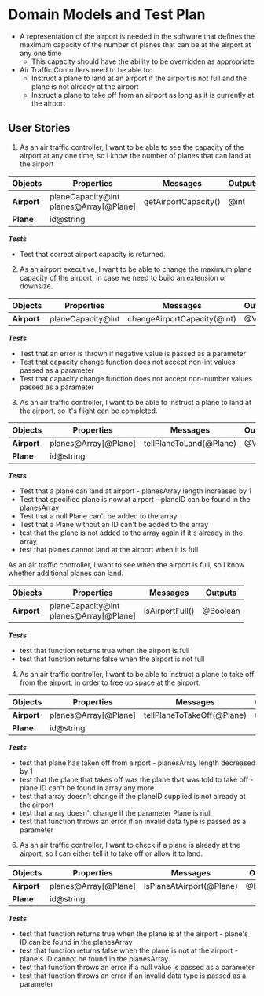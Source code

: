 # Domain Models and Test Plan

- A representation of the airport is needed in the software that defines the maximum capacity of the number of planes that can be at the airport at any one time
  - This capacity should have the ability to be overridden as appropriate
- Air Traffic Controllers need to be able to:
  - Instruct a plane to land at an airport if the airport is not full and the plane is not already at the airport
  - Instruct a plane to take off from an airport as long as it is currently at the airport

## User Stories

1. As an air traffic controller, I want to be able to see the capacity of the airport at any one time, so I know the number of planes that can land at the airport

| Objects | Properties | Messages | Outputs |
| ----------- | ----------- | ----------- | ----------- |
| **Airport** | planeCapacity@int <br> planes@Array[@Plane] | getAirportCapacity() | @int |
| **Plane** | id@string |  | |

***Tests***

- Test that correct airport capacity is returned.

2. As an airport executive, I want to be able to change the maximum plane capacity of the airport, in case we need to build an extension or downsize.

| Objects | Properties | Messages | Outputs |
| ----------- | ----------- | ----------- | ----------- |
| **Airport** | planeCapacity@int | changeAirportCapacity(@int) | @Void |

***Tests***

- Test that an error is thrown if negative value is passed as a parameter
- Test that capacity change function does not accept non-int values passed as a parameter
- Test that capacity change function does not accept non-number values passed as a parameter

3. As an air traffic controller, I want to be able to instruct a plane to land at the airport, so it's flight can be completed.

| Objects | Properties | Messages | Outputs |
| ----------- | ----------- | ----------- | ----------- |
| **Airport** | planes@Array[@Plane] | tellPlaneToLand(@Plane) | @Void |
| **Plane** | id@string |  | |

***Tests***

- Test that a plane can land at airport - planesArray length increased by 1
- Test that specified plane is now at airport - planeID can be found in the planesArray
- Test that a null Plane can't be added to the array
- Test that a Plane without an ID can't be added to the array
- test that the plane is not added to the array again if it's already in the array
- test that planes cannot land at the airport when it is full

As an air traffic controller, I want to see when the airport is full, so I know whether additional planes can land.

| Objects | Properties | Messages | Outputs |
| ----------- | ----------- | ----------- | ----------- |
| **Airport** | planeCapacity@int <br> planes@Array[@Plane] | isAirportFull() | @Boolean |

***Tests***

- test that function returns true when the airport is full
- test that function returns false when the airport is not full

4. As an air traffic controller, I want to be able to instruct a plane to take off from the airport, in order to free up space at the airport.

| Objects | Properties | Messages | Outputs |
| ----------- | ----------- | ----------- | ----------- |
| **Airport** | planes@Array[@Plane] | tellPlaneToTakeOff(@Plane) | @Void |
| **Plane** | id@string |  | |

***Tests***

- test that plane has taken off from airport - planesArray length decreased by 1
- test that the plane that takes off was the plane that was told to take off - plane ID can't be found in array any more
- test that array doesn't change if the planeID supplied is not already at the airport
- test that array doesn't change if the parameter Plane is null 
- test that function throws an error if an invalid data type is passed as a parameter

6. As an air traffic controller, I want to check if a plane is already at the airport, so I can either tell it to take off or allow it to land.

| Objects | Properties | Messages | Outputs |
| ----------- | ----------- | ----------- | ----------- |
| **Airport** | planes@Array[@Plane] | isPlaneAtAirport(@Plane) | @Boolean |
| **Plane** | id@string |  | |

***Tests***

- test that function returns true when the plane is at the airport - plane's ID can be found in the planesArray
- test that function returns false when the plane is not at the airport - plane's ID cannot be found in the planesArray
- test that function throws an error if a null value is passed as a parameter
- test that function throws an error if an invalid data type is passed as a parameter


